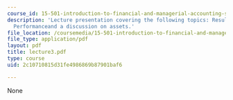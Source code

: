 ```yaml
---
course_id: 15-501-introduction-to-financial-and-managerial-accounting-spring-2004
description: 'Lecture presentation covering the following topics: Results of Operating
  Performanceand a discussion on assets.'
file_location: /coursemedia/15-501-introduction-to-financial-and-managerial-accounting-spring-2004/2c10710815d31fe4986869b87901baf6_lecture3.pdf
file_type: application/pdf
layout: pdf
title: lecture3.pdf
type: course
uid: 2c10710815d31fe4986869b87901baf6

---
```

None
